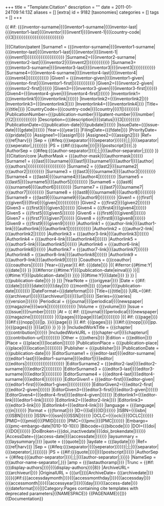 +++
title = "Template:Citation"
description = ""
date = 2011-01-24T09:14:13Z
aliases = []
[extra]
id = 9182
[taxonomies]
categories = []
tags = []
+++

<includeonly>{{
  #if: {{{inventor-surname|{{{inventor1-surname|{{{inventor-last|{{{inventor1-last|{{{inventor|{{{invent1|{{{invent-1|{{{country-code|{{{3|}}}}}}}}}}}}}}}}}}}}}}}}}}}
<!--
    CITATIONS FOR PATENTS
-->
|{{Citation/patent
 |Surname1 = {{{inventor-surname|{{{inventor1-surname|{{{inventor-last|{{{inventor1-last|{{{inventor|{{{invent-1|{{{invent1|}}}}}}}}}}}}}}}}}}}}}
 |Surname2={{{inventor2-surname|{{{inventor2-last|{{{inventor2|{{{invent2|}}}}}}}}}}}}
 |Surname3={{{inventor3-surname|{{{inventor3-last|{{{inventor3|{{{invent3|}}}}}}}}}}}}
 |Surname4={{{inventor4-surname|{{{inventor4-last|{{{inventor4|{{{invent4|}}}}}}}}}}}}
 |Given1 = {{{inventor-given|{{{inventor1-given|{{{inventor-first|{{{inventor1-first|}}}}}}}}}}}}
 |Given2={{{inventor2-given|{{{inventor2-first|}}}}}}
 |Given3={{{inventor3-given|{{{inventor3-first|}}}}}}
 |Given4={{{inventor4-given|{{{inventor4-first|}}}}}}
 |Inventorlink1={{{inventorlink1|{{{inventorlink|}}}}}}
 |Inventorlink2={{{inventorlink2|}}}
 |Inventorlink3={{{inventorlink3|}}}
 |Inventorlink4={{{inventorlink4|}}}
 |Title={{{title|}}}
 |CountryCode={{{country-code|{{{country|{{{1|}}}}}}}}}
 |PublicationNumber={{{publication-number|{{{patent-number|{{{number|{{{2|}}}}}}}}}}}}
 |Description={{{description|{{{status|{{{3|}}}}}}}}}
 |PublicationDate={{{publication-date|{{{pubdate|}}}}}}
 |IssueDate={{{issue-date|{{{gdate|}}}}}}
 |Year={{{year}}} 
 |FilingDate={{{fdate|}}}
 |PriorityDate={{{pridate|}}}
 |Assignee1={{{assign1|}}}
 |Assignee2={{{assign2|}}}
  |Ref={{{ref|harv}}}
  |Sep = {{#ifeq:{{{separator|{{{seperator}}}}}}|;|&#059;|{{{separator|{{{seperator|,}}}}}}}}
  |PS = {{#if:{{{quote|}}}||{{{postscript|}}}|.}}
  |AuthorSep = {{#ifeq:{{{author-separator|}}}|;|&#059;|{{{author-separator|&#059;}}}}}&#32;
}}<!--
    CITATIONS FOR THINGS LIKE BOOKS AND PERIODICALS
-->
|{{Citation/core
  |AuthorMask = {{{author-mask|{{{authormask|}}}}}}
  |Surname1 = {{{last|{{{surname|{{{last1|{{{surname1|{{{author1|{{{author|{{{authors|}}}}}}}}}}}}}}}}}}}}}
  |Surname2 = {{{last2|{{{surname2|{{{author2|}}}}}}}}}
  |Surname3 = {{{last3|{{{surname3|{{{author3|}}}}}}}}}
  |Surname4 = {{{last4|{{{surname4|{{{author4|}}}}}}}}}
  |Surname5 = {{{last5|{{{surname5|{{{author5|}}}}}}}}}
  |Surname6 = {{{last6|{{{surname6|{{{author6|}}}}}}}}}
  |Surname7 = {{{last7|{{{surname7|{{{author7|}}}}}}}}}
  |Surname8 = {{{last8|{{{surname8|{{{author8|}}}}}}}}}
  |Surname9 = {{{last9|{{{surname9|{{{author9|}}}}}}}}}
  |Given1 = {{{first1|{{{given1|{{{first|{{{given|}}}}}}}}}}}}
  |Given2 = {{{first2|{{{given2|}}}}}}
  |Given3 = {{{first3|{{{given3|}}}}}}
  |Given4 = {{{first4|{{{given4|}}}}}}
  |Given5 = {{{first5|{{{given5|}}}}}}
  |Given6 = {{{first6|{{{given6|}}}}}}
  |Given7 = {{{first7|{{{given7|}}}}}}
  |Given8 = {{{first8|{{{given8|}}}}}}
  |Given9 = {{{first9|{{{given9|}}}}}}
  |Authorlink1 = {{{author-link|{{{author1-link|{{{authorlink|{{{authorlink1|}}}}}}}}}}}}
  |Authorlink2 = {{{author2-link|{{{authorlink2|}}}}}}
  |Authorlink3 = {{{author3-link|{{{authorlink3|}}}}}}
  |Authorlink4 = {{{author4-link|{{{authorlink4|}}}}}}
  |Authorlink5 = {{{author5-link|{{{authorlink5|}}}}}}
  |Authorlink6 = {{{author6-link|{{{authorlink6|}}}}}}
  |Authorlink7 = {{{author7-link|{{{authorlink7|}}}}}}
  |Authorlink8 = {{{author8-link|{{{authorlink8|}}}}}}
  |Authorlink9 = {{{author9-link|{{{authorlink9|}}}}}}
  |Coauthors   = {{{coauthor|{{{coauthors|}}}}}}
  |Year={{{year|{{    <!-- attempt to derive year from date, if possible -->
             #if: {{{date|}}}
             |{{
                #iferror:{{#time:Y|{{{date|}}} }}
                |{{#iferror:{{#time:Y|{{{publication-date|einval}}} }}||{{#time:Y|{{{publication-date|}}} }}}}
                |{{#time:Y|{{{date|}}} }}
              }}
             |{{{publication-date|}}} <!-- last resort -->
           }}
        }}}
  |YearNote = {{{origyear|}}}
  |Date = {{#if:{{{date|}}}|{{{date}}}|{{{day|}}} {{{month|}}} {{{year|{{{publication-date|}}}}}}}}
  |DateFormat={{{dateformat|}}}
  |Title={{{title|}}}
  |URL={{#if:{{{archiveurl|}}}|{{{archiveurl|}}}|{{{url|}}}}}
  |Series={{{series|{{{version|}}}}}}
  |Periodical = {{{journal|{{{periodical|{{{newspaper|{{{magazine|{{{work|}}}}}}}}}}}}}}}
  |Volume = {{{volume|}}}
  |Issue = {{{issue|{{{number|}}}}}}
  |At = {{
          #if: {{{journal|{{{periodical|{{{newspaper|{{{magazine|}}}}}}}}}}}}
          |{{{pages|{{{page|{{{at|}}}}}}}}}
          |{{
             #if: {{{page|}}}
             |{{#if:{{{nopp|}}}||p. }}{{{page}}} 
             |{{
                #if: {{{pages|}}}
                |{{#if:{{{nopp|}}}||pp. }}{{{pages}}}
                |{{{at|}}}
              }}
           }}
        }}
  |IncludedWorkTitle = {{{chapter|{{{contribution|}}}}}}
  |IncludedWorkURL = {{{chapter-url|{{{chapterurl|{{{contribution-url|}}}}}}}}}
  |Other = {{{others|}}}
  |Edition = {{{edition|}}}
  |Place = {{{place|{{{location|}}}}}}
  |PublicationPlace = {{{publication-place|{{{place|{{{location|}}}}}}}}}
  |Publisher = {{{publisher|}}}
  |PublicationDate = {{{publication-date|}}}
  |EditorSurname1 = {{{editor-last|{{{editor-surname|{{{editor1-last|{{{editor1-surname|{{{editor1|{{{editor|{{{editors|}}}}}}}}}}}}}}}}}}}}}
  |EditorSurname2 = {{{editor2-last|{{{editor2-surname|{{{editor2|}}}}}}}}}
  |EditorSurname3 = {{{editor3-last|{{{editor3-surname|{{{editor3|}}}}}}}}}
  |EditorSurname4 = {{{editor4-last|{{{editor4-surname|{{{editor4|}}}}}}}}}
  |EditorGiven1 = {{{editor-first|{{{editor-given|{{{editor1-first|{{{editor1-given|}}}}}}}}}}}}
  |EditorGiven2={{{editor2-first|{{{editor2-given|}}}}}}
  |EditorGiven3={{{editor3-first|{{{editor3-given|}}}}}}
  |EditorGiven4={{{editor4-first|{{{editor4-given|}}}}}}
  |Editorlink1={{{editor-link|{{{editor1-link|}}}}}}
  |Editorlink2={{{editor2-link|}}}
  |Editorlink3={{{editor3-link|}}}
  |Editorlink4={{{editor4-link|}}}
  |language = {{{language|{{{in|}}}}}}
  |format = {{{format|}}}
  |ID={{{id|{{{ID|}}}}}}
  |ISBN={{{isbn|{{{ISBN|}}}}}}
  |ISSN={{{issn|{{{ISSN|}}}}}}
  |OCLC={{{oclc|{{{OCLC|}}}}}}
  |PMID={{{pmid|{{{PMID|}}}}}}
  |PMC={{{pmc|{{{PMC|}}}}}}
  |Embargo={{{pmc-embargo-date|1010-10-10}}}
  |Bibcode={{{bibcode|}}}
  |DOI={{{doi|{{{DOI|}}}}}}
  |DoiBroken={{{doi_inactivedate|{{{doi_brokendate|}}}}}}
  |AccessDate={{{access-date|{{{accessdate|}}}}}}
  |laysummary = {{{laysummary|}}}
  |quote = {{{quote|}}}
  |laydate = {{{laydate|}}}
  |Ref={{{ref|harv}}}
  |Sep = {{#ifeq:{{{separator|{{{seperator}}}}}}|;|&#059;|{{{separator|{{{seperator|,}}}}}}}}
  |PS = {{#if:{{{quote|}}}||{{{postscript|}}}}}
  |AuthorSep = {{#ifeq:{{{author-separator|}}}|;|&#059;|{{{author-separator|&#059;}}}}}&#32;
  |NameSep = {{{author-name-separator|,}}}&#32;
  |amp = {{{lastauthoramp|}}}
  |Trunc = {{#if:{{{display-authors|}}}|{{{display-authors}}}|8}}
  |ArchiveURL= {{{archiveurl|}}}
  |OriginalURL = {{{url|}}}|ArchiveDate= {{{archivedate|}}}
}}}}{{#if:{{{accessdaymonth|}}}{{{accessmonthday|}}}{{{accessday|}}}{{{accessmonth|}}}{{{accessyear|}}}{{{day|}}}{{{access-date|}}}{{{dateformat|}}}|[[Category:Pages containing cite templates with deprecated parameters|{{NAMESPACE}} {{PAGENAME}}]]}}</includeonly><noinclude>
{{Documentation}}
</noinclude>
